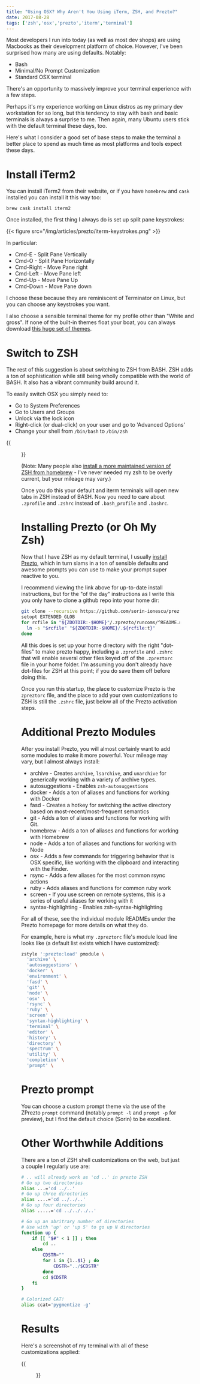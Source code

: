 ```yaml
---
title: "Using OSX? Why Aren't You Using iTerm, ZSH, and Prezto?"
date: 2017-08-28
tags: ['zsh','osx','prezto','iterm','terminal']
---
```


Most developers I run into today (as well as most dev shops) are using Macbooks as their development platform of choice. However, I've been surprised how many are using defaults. Notably:

* Bash
* Minimal/No Prompt Customization
* Standard OSX terminal

There's an opportunity to massively improve your terminal experience with a few steps.

<!--more-->

Perhaps it's my experience working on Linux distros as my primary dev workstation for so long, but this tendency to stay with bash and basic terminals is always a surprise to me. Then again, many Ubuntu users stick with the default terminal these days, too.

Here's what I consider a good set of base steps to make the terminal a better place to spend as much time as most platforms and tools expect these days.

# Install iTerm2

You can install iTerm2 from their website, or if you have `homebrew` and `cask` installed you can install it this way too:

```
brew cask install iterm2
```

Once installed, the first thing I always do is set up split pane keystrokes:

{{< figure src="/img/articles/prezto/iterm-keystrokes.png" >}}

In particular:

* Cmd-E - Split Pane Vertically
* Cmd-O - Split Pane Horizontally
* Cmd-Right - Move Pane right
* Cmd-Left - Move Pane left
* Cmd-Up - Move Pane Up
* Cmd-Down - Move Pane down

I choose these because they are reminiscent of Terminator on Linux, but you can choose any keystrokes you want.

I also choose a sensible terminal theme for my profile other than "White and gross". If none of the built-in themes float your boat, you can always download [this huge set of themes](https://github.com/mbadolato/iTerm2-Color-Schemes).

# Switch to ZSH

The rest of this suggestion is about switching to ZSH from BASH. ZSH adds a ton of sophistication while still being wholly compatible with the world of BASH. It also has a vibrant community build around it.

To easily switch OSX you simply need to:

* Go to System Preferences
* Go to Users and Groups
* Unlock via the lock icon
* Right-click (or dual-click) on your user and go to 'Advanced Options'
* Change your shell from `/bin/bash` to `/bin/zsh`

{{<figure src="/img/articles/prezto/login-shell-choice.png" >}}

(Note: Many people also [install a more maintained version of ZSH from homebrew](https://rick.cogley.info/post/use-homebrew-zsh-instead-of-the-osx-default/) - I've never needed my zsh to be overly current, but your mileage may vary.)

Once you do this your default and iterm terminals will open new tabs in ZSH instead of BASH. Now you need to care about `.zprofile` and `.zshrc` instead of `.bash_profile` and `.bashrc`.

# Installing Prezto (or Oh My Zsh)

Now that I have ZSH as my default terminal, I usually [install Prezto](https://github.com/sorin-ionescu/prezto), which in turn slams in a ton of sensible defaults and awesome prompts you can use to make your prompt super reactive to you.

I recommend viewing the link above for up-to-date install instructions, but for the "of the day" instructions as I write this you only have to clone a github repo into your home dir:

```bash
git clone --recursive https://github.com/sorin-ionescu/prezto.git "${ZDOTDIR:-$HOME}/.zprezto"
setopt EXTENDED_GLOB
for rcfile in "${ZDOTDIR:-$HOME}"/.zprezto/runcoms/^README.md(.N); do
  ln -s "$rcfile" "${ZDOTDIR:-$HOME}/.${rcfile:t}"
done
```

All this does is set up your home directory with the right "dot-files" to make prezto happy, including a `.zprofile` and `.zshrc` that will enable several other files keyed off of the `.zpreztorc` file in your home folder. I'm assuming you don't already have dot-files for ZSH at this point; if you do save them off before doing this.

Once you run this startup, the place to customize Prezto is the `zpreztorc` file, and the place to add your own customizations to ZSH is still the `.zshrc` file, just below all of the Prezto activation steps.

# Additional Prezto Modules

After you install Prezto, you will almost certainly want to add some modules to make it more powerful. Your mileage may vary, but I almost always install:

* archive - Creates `archive`, `lsarchive`, and `unarchive` for generically working with a variety of archive types.
* autosuggestions - Enables `zsh-autosuggestions`
* docker - Adds a ton of aliases and functions for working with Docker
* fasd - Creates a hotkey for switching the active directory based on most-recent/most-frequent semantics
* git - Adds a ton of aliases and functions for working with Git.
* homebrew - Adds a ton of aliases and functions for working with Homebrew
* node - Adds a ton of aliases and functions for working with Node
* osx - Adds a few commands for triggering behavior that is OSX specific, like working with the clipboard and interacting with the Finder.
* rsync - Adds a few aliases for the most common rsync actions
* ruby - Adds aliases and functions for common ruby work
* screen - If you use screen on remote systems, this is a series of useful aliases for working with it
* syntax-highlighting - Enables zsh-syntax-highlighting

For all of these, see the individual module READMEs under the Prezto homepage for more details on what they do.

For example, here is what my `.zpreztorc` file's module load line looks like (a default list exists which I have customized):

```bash
zstyle ':prezto:load' pmodule \
  'archive' \
  'autosuggestions' \
  'docker' \
  'environment' \
  'fasd' \
  'git' \
  'node' \
  'osx' \
  'rsync' \
  'ruby' \
  'screen' \
  'syntax-highlighting' \
  'terminal' \
  'editor' \
  'history' \
  'directory' \
  'spectrum' \
  'utility' \
  'completion' \
  'prompt' \
```

# Prezto prompt

You can choose a custom prompt theme via the use of the ZPrezto `prompt` command (notably `prompt -l` and `prompt -p` for preview), but I find the default choice (Sorin) to be excellent.

# Other Worthwhile Additions

There are a ton of ZSH shell customizations on the web, but just a couple I regularly use are:

```bash
# .. will already work as 'cd ..' in prezto ZSH
# Go up two directories
alias ...='cd ../..'
# Go up three directories
alias ....='cd ../../..'
# Go up four directories
alias .....='cd ../../../..'

# Go up an abritrary number of directories
# Use with 'up' or 'up 5' to go up N directories
function up {
    if [[ "$#" < 1 ]] ; then
        cd ..
    else
        CDSTR=""
        for i in {1..$1} ; do
            CDSTR="../$CDSTR"
        done
        cd $CDSTR
    fi
}

# Colorized CAT!
alias ccat='pygmentize -g'
```

# Results

Here's a screenshot of my terminal with all of these customizations applied:

{{<figure src="/img/articles/prezto/prezto-iterm.png" >}}
